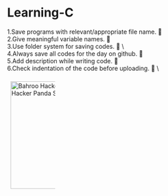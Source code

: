 # Learning-C

1.Save programs with relevant/appropriate file name. :bookmark:  \
2.Give meaningful variable names. :thought_balloon: \
3.Use folder system for saving codes. :open_file_folder: \                                                                                                              
4.Always save all codes for the day on github. :floppy_disk:\
5.Add description while writing code. :memo:\
6.Check indentation of the code before uploading. :checkered_flag: \
 
 
<img src="https://c.tenor.com/lNtmoshuUI8AAAAi/bahroo-hacker.gif" width="250" height="250" alt="Bahroo Hacker Sticker - Bahroo Hacker Panda Stickers" style="max-width: 104px; background-color: unset; margin: 8px;">  
